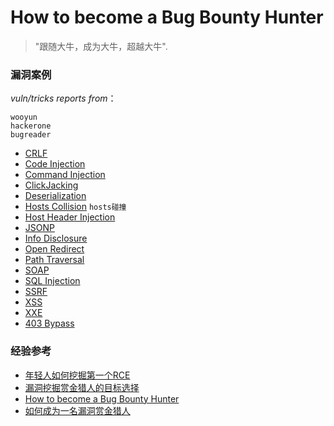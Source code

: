 # How to become a Bug Bounty Hunter
> "跟随大牛，成为大牛，超越大牛".

### 漏洞案例
*vuln/tricks reports from*：
```
wooyun 
hackerone 
bugreader 
```
- [CRLF](https://github.com/pen4uin/Vuln-Review/blob/main/CRLF.md)
- [Code Injection](https://github.com/pen4uin/Vuln-Review/blob/main/Code%20Injection.md)
- [Command Injection](https://github.com/pen4uin/Vuln-Review/blob/main/Command%20Injection.md)
- [ClickJacking](https://github.com/pen4uin/Vuln-Review/blob/main/ClickJacking.md)
- [Deserialization](https://github.com/pen4uin/Vuln-Review/blob/main/Deserialization.md)
- [Hosts Collision](https://github.com/pen4uin/Vuln-Review/blob/main/Hosts%20Collision.md)  `hosts碰撞`
- [Host Header Injection](https://github.com/pen4uin/Vuln-Review/blob/main/Host%20Header%20Injection.md)
- [JSONP](https://github.com/pen4uin/Vuln-Review/blob/main/JSONP.md)
- [Info Disclosure](https://github.com/pen4uin/Vuln-Review/blob/main/Info%20Disclosure.md)
- [Open Redirect](https://github.com/pen4uin/Vuln-Review/blob/main/Open%20Redirect.md)
- [Path Traversal](https://github.com/pen4uin/Vuln-Review/blob/main/Path%20Traversal.md)
- [SOAP](https://github.com/pen4uin/Vuln-Review/blob/main/SOAP.md)
- [SQL Injection](https://github.com/pen4uin/Vuln-Review/blob/main/SQL%20Injection.md)
- [SSRF](https://github.com/pen4uin/Vuln-Review/blob/main/SSRF.md)
- [XSS](https://github.com/pen4uin/Vuln-Review/blob/main/XSS.md)
- [XXE](https://github.com/pen4uin/Vuln-Review/blob/main/XXE.md)
- [403 Bypass]()

### 经验参考
- [年轻人如何挖掘第一个RCE](https://mp.weixin.qq.com/s/3phgI8yaPns3Dx5oSkdeYg)
- [漏洞挖掘赏金猎人的目标选择](https://mp.weixin.qq.com/s/u75g4OWK4TOYEHtVhLyYGA)
- [How to become a Bug Bounty Hunter](https://forum.bugcrowd.com/t/researcher-resources-how-to-become-a-bug-bounty-hunter/1102/1)
- [如何成为一名漏洞赏金猎人](https://mp.weixin.qq.com/s/kaN-sJZF_yS_deAbA8UFpA)
